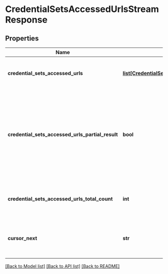 # CredentialSetsAccessedUrlsStreamResponse


## Properties
Name | Type | Description | Notes
------------ | ------------- | ------------- | -------------
**credential_sets_accessed_urls** | [**list[CredentialSetAccessedUrlStreamSchema]**](CredentialSetAccessedUrlStreamSchema.md) | List of &#x60;Credential set accessed urls&#x60;. | [optional] 
**credential_sets_accessed_urls_partial_result** | **bool** | Indicates whether response contains partial result. It could be in case when request took too long and was terminated by timeout. | [optional] 
**credential_sets_accessed_urls_total_count** | **int** | Total count of matched credential set accessed urls. | 
**cursor_next** | **str** | Stream position identifier to continue scrolling from. | [optional] 

[[Back to Model list]](../README.md#documentation-for-models) [[Back to API list]](../README.md#documentation-for-api-endpoints) [[Back to README]](../README.md)


